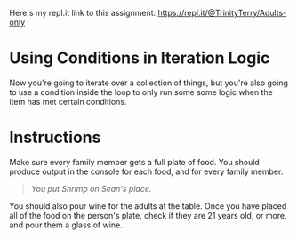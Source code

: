 Here's my repl.it link to this assignment: https://repl.it/@TrinityTerry/Adults-only

# Using Conditions in Iteration Logic

Now you're going to iterate over a collection of things, but you're also going to use a condition inside the loop to only run some some logic when the item has met certain conditions.

# Instructions

  Make sure every family member gets a full plate of food. You should produce output   in the console for each food, and for every family member.
  
> *You put Shrimp on Sean's place.*
    
You should also pour wine for the adults at the table. Once you have placed all of the food on the person's plate, check if they are 21 years old, or more, and pour them a glass of wine.